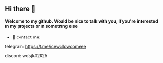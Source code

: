 ## Hi there 👋

#### Welcome to my github. Would be nice to talk with you, if you're interested in my projects or in something else

- 💬 contact me:

telegram: https://t.me/icewallowcomeee 

discord: wdsjk#2825

